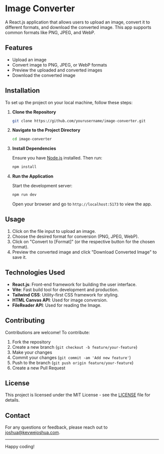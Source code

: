 
# Image Converter

A React.js application that allows users to upload an image, convert it to different formats, and download the converted image. This app supports common formats like PNG, JPEG, and WebP.

## Features

- Upload an image
- Convert image to PNG, JPEG, or WebP formats
- Preview the uploaded and converted images
- Download the converted image

## Installation

To set up the project on your local machine, follow these steps:

1. **Clone the Repository**

   ```bash
   git clone https://github.com/yourusername/image-converter.git
   ```

2. **Navigate to the Project Directory**

   ```bash
   cd image-converter
   ```

3. **Install Dependencies**

   Ensure you have [Node.js](https://nodejs.org/) installed. Then run:

   ```bash
   npm install
   ```

4. **Run the Application**

   Start the development server:

   ```bash
   npm run dev
   ```

   Open your browser and go to `http://localhost:5173` to view the app.

## Usage

1. Click on the file input to upload an image.
2. Choose the desired format for conversion (PNG, JPEG, WebP).
3. Click on "Convert to [Format]" (or the respective button for the chosen format).
4. Preview the converted image and click "Download Converted Image" to save it.

## Technologies Used

- **React.js**: Front-end framework for building the user interface.
- **Vite**: Fast build tool for development and production.
- **Tailwind CSS**: Utility-first CSS framework for styling.
- **HTML Canvas API**: Used for image conversion.
- **FileReader API**: Used for reading the Image.

## Contributing

Contributions are welcome! To contribute:

1. Fork the repository
2. Create a new branch (`git checkout -b feature/your-feature`)
3. Make your changes
4. Commit your changes (`git commit -am 'Add new feature'`)
5. Push to the branch (`git push origin feature/your-feature`)
6. Create a new Pull Request

## License

This project is licensed under the MIT License - see the [LICENSE](LICENSE) file for details.

## Contact

For any questions or feedback, please reach out to [joshua@kevwejoshua.com](mailto:joshua@kevwejoshua.com).

---

Happy coding!
```

